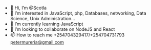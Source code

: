 - 👋 Hi, I’m @Scotla
- 👀 I’m interested in JavaScript, php, Databases, networking, Data Science, Unix Administration...
- 🌱 I’m currently learning JavaScript
- 💞️ I’m looking to collaborate on NodeJS and React
- 📫 How to reach me +254704329417/+254704731793 petermureria@gmail.com

<!---
Scotla/Scotla is a ✨ special ✨ repository because its `README.md` (this file) appears on your GitHub profile.
You can click the Preview link to take a look at your changes.
--->
